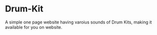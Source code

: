 # Drum-Kit
 A simple one page website having varoius sounds of Drum Kits, making it available for you on website.
